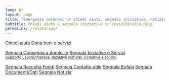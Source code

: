 ```yaml
---
lang: pt
layout: page
title: "Emergenza coronavirus chiedi aiuto, segnala iniziative, notizie, dati"
subtitle: Chiedi aiuto o segnala iniziative su Covid19Italia.Help
permalink: /relatorios/
---
```


<div class="offset-md-1 col-md-10">
  <a class="btn btn-success btn-block btn-form" href="/segnala/chiedi-aiuto">Chiedi aiuto</a>
  <a class="btn btn-success btn-block btn-form" href="/segnala/dona-beni-servizi">Dona beni o servizi</a>

  <br>

  <a class="btn btn-outline-dark btn-block btn-form " href="/segnala/consegna-domicilio">Segnala Consegna a domicilio</a>
  <a class="btn btn-outline-dark btn-block btn-form" href="/segnala/iniziative-servizi">
    Segnala Iniziative e Servizi<br>
    <small>Supporto Lavoro/Imprese, Iniziative culturali, ricreative e solidali</small>
  </a>

  <a class="btn btn-outline-dark btn-block btn-form " href="/segnala/raccolta-fondi">Segnala Raccolta Fondi</a>
  <a class="btn btn-outline-dark btn-block btn-form" href="/segnala/contatto-utile">Segnala Contatto utile</a>
  <a class="btn btn-outline-dark btn-block btn-form" href="/segnala/bufala">Segnala Bufala</a>
  <a class="btn btn-outline-dark btn-block btn-form" href="/segnala/documenti-dati">Segnala Documenti/Dati</a>
  <a class="btn btn-outline-dark btn-block btn-form" href="/segnala/notizia">Segnala Notizia</a>
</div>

